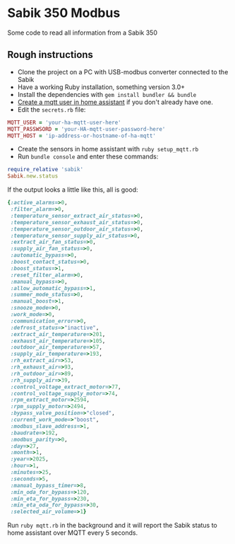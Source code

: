 # Sabik 350 Modbus

Some code to read all information from a Sabik 350

## Rough instructions

- Clone the project on a PC with USB-modbus converter connected to the Sabik
- Have a working Ruby installation, something version 3.0+
- Install the dependencies with `gem install bundler && bundle`
- [Create a mqtt user in home assistant](https://community.home-assistant.io/t/mqtt-user-config/286096/2) if you don't already have one.
- Edit the `secrets.rb` file:

```ruby
MQTT_USER = 'your-ha-mqtt-user-here'
MQTT_PASSWSORD = 'your-HA-mqtt-user-password-here'
MQTT_HOST = 'ip-address-or-hostname-of-ha-mqtt'
```
- Create the sensors in home assistant with `ruby setup_mqtt.rb`
- Run `bundle console` and enter these commands:

```ruby
require_relative 'sabik'
Sabik.new.status
```

If the output looks a little like this, all is good:

```ruby
{:active_alarms=>0,
 :filter_alarm=>0,
 :temperature_sensor_extract_air_status=>0,
 :temperature_sensor_exhaust_air_status=>0,
 :temperature_sensor_outdoor_air_status=>0,
 :temperature_sensor_supply_air_status=>0,
 :extract_air_fan_status=>0,
 :supply_air_fan_status=>0,
 :automatic_bypass=>0,
 :boost_contact_status=>0,
 :boost_status=>1,
 :reset_filter_alarm=>0,
 :manual_bypass=>0,
 :allow_automatic_bypass=>1,
 :summer_mode_status=>0,
 :manual_boost=>1,
 :snooze_mode=>0,
 :work_mode=>0,
 :communication_error=>0,
 :defrost_status=>"inactive",
 :extract_air_temperature=>201,
 :exhaust_air_temperature=>105,
 :outdoor_air_temperature=>57,
 :supply_air_temperature=>193,
 :rh_extract_air=>53,
 :rh_exhaust_air=>93,
 :rh_outdoor_air=>89,
 :rh_supply_air=>39,
 :control_voltage_extract_motor=>77,
 :control_voltage_supply_motor=>74,
 :rpm_extract_motor=>2594,
 :rpm_supply_motor=>2494,
 :bypass_valve_position=>"closed",
 :current_work_mode=>"boost",
 :modbus_slave_address=>1,
 :baudrate=>192,
 :modbus_parity=>0,
 :day=>27,
 :month=>1,
 :year=>2025,
 :hour=>1,
 :minutes=>25,
 :seconds=>5,
 :manual_bypass_timer=>8,
 :min_oda_for_bypass=>120,
 :min_eta_for_bypass=>230,
 :min_eta_oda_for_bypass=>30,
 :selected_air_volume=>1}
```

Run `ruby mqtt.rb` in the background and it will report the Sabik status to home assistant over MQTT every 5 seconds.
